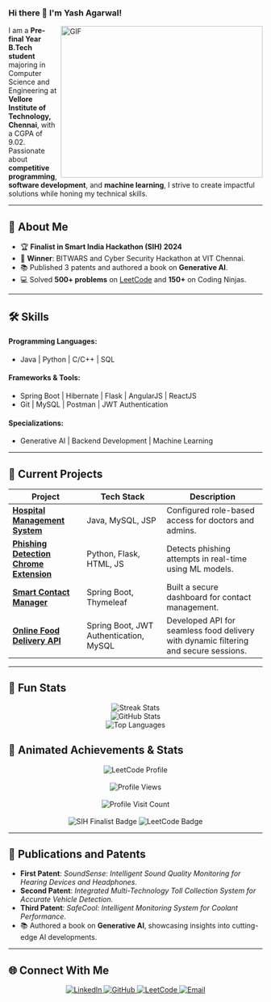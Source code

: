### Hi there 👋 I'm Yash Agarwal!

<img align="right" alt="GIF" src="https://github.com/abhisheknaiidu/abhisheknaiidu/blob/master/code.gif?raw=true" width="400" height="300" />

I am a **Pre-final Year B.Tech student** majoring in Computer Science and Engineering at **Vellore Institute of Technology, Chennai**, with a CGPA of 9.02. Passionate about **competitive programming**, **software development**, and **machine learning**, I strive to create impactful solutions while honing my technical skills.

---

## 🚀 About Me
- 🏆 **Finalist in Smart India Hackathon (SIH) 2024**
- 🥇 **Winner**: BITWARS and Cyber Security Hackathon at VIT Chennai.
- 📚 Published 3 patents and authored a book on **Generative AI**.
- 💻 Solved **500+ problems** on [LeetCode](https://leetcode.com/u/yashag2004/) and **150+** on Coding Ninjas.

---

## 🛠 Skills
#### **Programming Languages**:
- Java | Python | C/C++ | SQL

#### **Frameworks & Tools**:
- Spring Boot | Hibernate | Flask | AngularJS | ReactJS
- Git | MySQL | Postman | JWT Authentication

#### **Specializations**:
- Generative AI | Backend Development | Machine Learning

---

## 🔭 Current Projects
| **Project**                                                                                      | **Tech Stack**                              | **Description**                                                                                  |
|--------------------------------------------------------------------------------------------------|---------------------------------------------|--------------------------------------------------------------------------------------------------|
| [**Hospital Management System**](https://github.com/imyash2004/Hospital_Management_System)       | Java, MySQL, JSP                            | Configured role-based access for doctors and admins.                                             |
| [**Phishing Detection Chrome Extension**](https://github.com/imyash2004)                         | Python, Flask, HTML, JS                     | Detects phishing attempts in real-time using ML models.                                          |
| [**Smart Contact Manager**](https://github.com/imyash2004/SmartContact)                          | Spring Boot, Thymeleaf                      | Built a secure dashboard for contact management.                                                 |
| [**Online Food Delivery API**](https://github.com/imyash2004/OnlineFoodDeliveryApi)              | Spring Boot, JWT Authentication, MySQL      | Developed API for seamless food delivery with dynamic filtering and secure sessions.             |

---

## 🌟 Fun Stats

<div align="center">
  <!-- Streak Stats -->
  <img src="https://github-readme-streak-stats.herokuapp.com/?user=imyash2004&theme=radical&hide_border=true" alt="Streak Stats" />
  <br>
  <!-- General GitHub Stats -->
  <img src="https://github-readme-stats.vercel.app/api?username=imyash2004&show_icons=true&theme=radical&hide_border=true" alt="GitHub Stats" />
  <br>
  <!-- Top Languages (ensure it reflects your actual usage like C++ and Java) -->
  <img src="https://github-readme-stats.vercel.app/api/top-langs/?username=imyash2004&langs_count=8&layout=compact&theme=radical&hide_border=true" alt="Top Languages" />
</div>


## 🎯 Animated Achievements & Stats
<div align="center">
  <img src="https://leetcard.jacoblin.cool/u/yashag2004?ext=heatmap" alt="LeetCode Profile" />
  <br><br>
  <img src="https://komarev.com/ghpvc/?username=imyash2004&label=Profile%20Views&color=brightgreen&style=flat-square" alt="Profile Views" />
  <br><br>
  <img src="https://badges.pufler.dev/visits/imyash2004/imyash2004?color=blue" alt="Profile Visit Count" />
  <br><br>
  <img src="https://img.shields.io/badge/Finalist-SIH%202024-red?style=for-the-badge" alt="SIH Finalist Badge" />
  <img src="https://img.shields.io/badge/LeetCode-500%2B%20Problems-orange?style=for-the-badge" alt="LeetCode Badge" />
</div>

---

## 📖 Publications and Patents
- **First Patent**: *SoundSense: Intelligent Sound Quality Monitoring for Hearing Devices and Headphones.*
- **Second Patent**: *Integrated Multi-Technology Toll Collection System for Accurate Vehicle Detection.*
- **Third Patent**: *SafeCool: Intelligent Monitoring System for Coolant Performance.*
- 📚 Authored a book on **Generative AI**, showcasing insights into cutting-edge AI developments.

---

## 🌐 Connect With Me
<div align="center">
  <a href="https://www.linkedin.com/in/yash-agarwal-b133b326a/" target="_blank">
    <img src="https://img.shields.io/badge/LinkedIn-Yash%20Agarwal-blue?style=flat-square&logo=linkedin" alt="LinkedIn" />
  </a>
  <a href="https://github.com/imyash2004" target="_blank">
    <img src="https://img.shields.io/badge/GitHub-imyash2004-black?style=flat-square&logo=github" alt="GitHub" />
  </a>
  <a href="https://leetcode.com/u/yashag2004/" target="_blank">
    <img src="https://img.shields.io/badge/LeetCode-Yash%20Agarwal-yellow?style=flat-square&logo=leetcode" alt="LeetCode" />
  </a>
  <a href="mailto:agarwalyash041@gmail.com">
    <img src="https://img.shields.io/badge/Email-agarwalyash041%40gmail.com-red?style=flat-square&logo=gmail" alt="Email" />
  </a>
</div>
